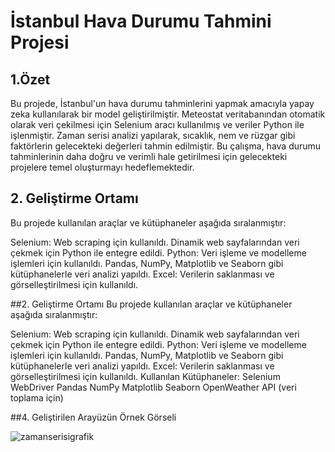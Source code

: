 # İstanbul Hava Durumu Tahmini Projesi
## 1.Özet
Bu projede, İstanbul'un hava durumu tahminlerini yapmak amacıyla yapay zeka kullanılarak bir model geliştirilmiştir. Meteostat veritabanından otomatik olarak veri çekilmesi için Selenium aracı kullanılmış ve veriler Python ile işlenmiştir. Zaman serisi analizi yapılarak, sıcaklık, nem ve rüzgar gibi faktörlerin gelecekteki değerleri tahmin edilmiştir. Bu çalışma, hava durumu tahminlerinin daha doğru ve verimli hale getirilmesi için gelecekteki projelere temel oluşturmayı hedeflemektedir.
## 2. Geliştirme Ortamı
Bu projede kullanılan araçlar ve kütüphaneler aşağıda sıralanmıştır:

Selenium: Web scraping için kullanıldı. Dinamik web sayfalarından veri çekmek için Python ile entegre edildi.
Python: Veri işleme ve modelleme işlemleri için kullanıldı. Pandas, NumPy, Matplotlib ve Seaborn gibi kütüphanelerle veri analizi yapıldı.
Excel: Verilerin saklanması ve görselleştirilmesi için kullanıldı.

##2. Geliştirme Ortamı
Bu projede kullanılan araçlar ve kütüphaneler aşağıda sıralanmıştır:

Selenium: Web scraping için kullanıldı. Dinamik web sayfalarından veri çekmek için Python ile entegre edildi.
Python: Veri işleme ve modelleme işlemleri için kullanıldı. Pandas, NumPy, Matplotlib ve Seaborn gibi kütüphanelerle veri analizi yapıldı.
Excel: Verilerin saklanması ve görselleştirilmesi için kullanıldı.
Kullanılan Kütüphaneler:
Selenium WebDriver
Pandas
NumPy
Matplotlib
Seaborn
OpenWeather API (veri toplama için)


##4. Geliştirilen Arayüzün Örnek Görseli

![zamanserisigrafik](https://github.com/user-attachments/assets/03bb45a7-e29e-4561-b5d4-2044ddb5ac71)
